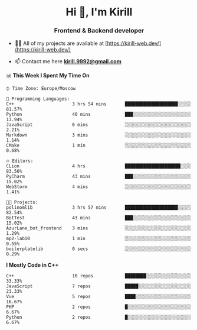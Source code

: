 <h1 align="center">Hi 👋, I'm Kirill</h1>
<h3 align="center">Frontend & Backend developer</h3>

- 👨‍💻 All of my projects are available at [https://kirill-web.dev/](https://kirill-web.dev/)

- 📫 Contact me here **kirill.9992@gmail.com**











<!--START_SECTION:waka-->
📊 **This Week I Spent My Time On** 

```text
⌚︎ Time Zone: Europe/Moscow

💬 Programming Languages: 
C++                      3 hrs 54 mins       ████████████████████░░░░░   81.57% 
Python                   40 mins             ███░░░░░░░░░░░░░░░░░░░░░░   13.94% 
JavaScript               6 mins              ░░░░░░░░░░░░░░░░░░░░░░░░░   2.21% 
Markdown                 3 mins              ░░░░░░░░░░░░░░░░░░░░░░░░░   1.14% 
CMake                    1 min               ░░░░░░░░░░░░░░░░░░░░░░░░░   0.68%

🔥 Editors: 
CLion                    4 hrs               █████████████████████░░░░   83.56% 
PyCharm                  43 mins             ███░░░░░░░░░░░░░░░░░░░░░░   15.02% 
WebStorm                 4 mins              ░░░░░░░░░░░░░░░░░░░░░░░░░   1.41%

🐱‍💻 Projects: 
polinomlib               3 hrs 57 mins       ████████████████████░░░░░   82.54% 
BotTest                  43 mins             ███░░░░░░░░░░░░░░░░░░░░░░   15.02% 
AzurLane_bot_frontend    3 mins              ░░░░░░░░░░░░░░░░░░░░░░░░░   1.29% 
mp2-lab10                1 min               ░░░░░░░░░░░░░░░░░░░░░░░░░   0.55% 
boilerplatelib           0 secs              ░░░░░░░░░░░░░░░░░░░░░░░░░   0.29%

```

**I Mostly Code in C++** 

```text
C++                      10 repos            ████████░░░░░░░░░░░░░░░░░   33.33% 
JavaScript               7 repos             █████░░░░░░░░░░░░░░░░░░░░   23.33% 
Vue                      5 repos             ████░░░░░░░░░░░░░░░░░░░░░   16.67% 
PHP                      2 repos             █░░░░░░░░░░░░░░░░░░░░░░░░   6.67% 
Python                   2 repos             █░░░░░░░░░░░░░░░░░░░░░░░░   6.67%

```



<!--END_SECTION:waka-->
